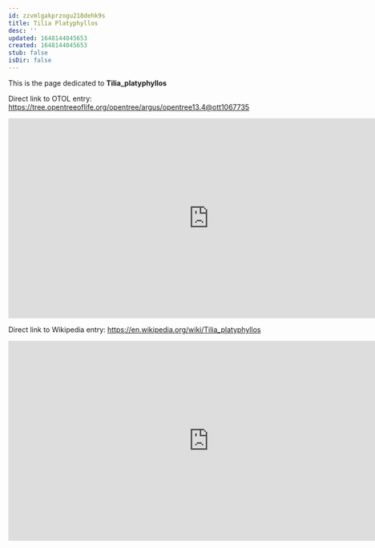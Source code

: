 ```yaml
---
id: zzvmlgakprzogu218dehk9s
title: Tilia Platyphyllos
desc: ''
updated: 1648144045653
created: 1648144045653
stub: false
isDir: false
---
```

This is the page dedicated to **Tilia_platyphyllos**


Direct link to OTOL entry: https://tree.opentreeoflife.org/opentree/argus/opentree13.4@ott1067735



<html>
    <body>
    <iframe src="https://tree.opentreeoflife.org/opentree/argus/opentree13.4@ott1067735"
    width="800" height="400" frameborder="0" allowfullscreen> </iframe>
    </body>
</html>
    


Direct link to Wikipedia entry: https://en.wikipedia.org/wiki/Tilia_platyphyllos



<html>
    <body>
    <iframe src="https://en.wikipedia.org/wiki/Tilia_platyphyllos"
    width="800" height="400" frameborder="0" allowfullscreen> </iframe>
    </body>
</html>
    
